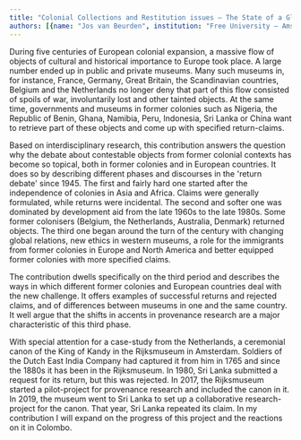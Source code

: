 ```yaml
---
title: "Colonial Collections and Restitution issues – The State of a Global Debate"
authors: [{name: "Jos van Beurden", institution: "Free University – Amsterdam, the Netherlands"}]
---
```


During five centuries of European colonial expansion, a massive flow of
objects of cultural and historical importance to Europe took place. A
large number ended up in public and private museums. Many such museums
in, for instance, France, Germany, Great Britain, the Scandinavian
countries, Belgium and the Netherlands no longer deny that part of this
flow consisted of spoils of war, involuntarily lost and other tainted
objects. At the same time, governments and museums in former colonies
such as Nigeria, the Republic of Benin, Ghana, Namibia, Peru, Indonesia,
Sri Lanka or China want to retrieve part of these objects and come up
with specified return-claims.

Based on interdisciplinary research, this contribution answers the
question why the debate about contestable objects from former colonial
contexts has become so topical, both in former colonies and in European
countries. It does so by describing different phases and discourses in
the 'return debate' since 1945. The first and fairly hard one started
after the independence of colonies in Asia and Africa. Claims were
generally formulated, while returns were incidental. The second and
softer one was dominated by development aid from the late 1960s to the
late 1980s. Some former colonisers (Belgium, the Netherlands, Australia,
Denmark) returned objects. The third one began around the turn of the
century with changing global relations, new ethics in western museums, a
role for the immigrants from former colonies in Europe and North America
and better equipped former colonies with more specified claims.

The contribution dwells specifically on the third period and describes
the ways in which different former colonies and European countries deal
with the new challenge. It offers examples of successful returns and
rejected claims, and of differences between museums in one and the same
country. It well argue that the shifts in accents in provenance research
are a major characteristic of this third phase.

With special attention for a case-study from the Netherlands, a
ceremonial canon of the King of Kandy in the Rijksmuseum in Amsterdam.
Soldiers of the Dutch East India Company had captured it from him in
1765 and since the 1880s it has been in the Rijksmuseum. In 1980, Sri
Lanka submitted a request for its return, but this was rejected. In
2017, the Rijksmuseum started a pilot-project for provenance research
and included the canon in it. In 2019, the museum went to Sri Lanka to
set up a collaborative research-project for the canon. That year, Sri
Lanka repeated its claim. In my contribution I will expand on the
progress of this project and the reactions on it in Colombo.